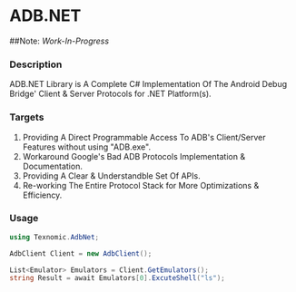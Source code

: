 # ADB.NET
##Note: *Work-In-Progress*

### Description
ADB.NET Library is A Complete C# Implementation Of The Android Debug Bridge' Client & Server Protocols for .NET Platform(s).

### Targets
1. Providing A Direct Programmable Access To ADB's Client/Server Features without using "ADB.exe".
2. Workaround Google's Bad ADB Protocols Implementation & Documentation.
3. Providing A Clear & Understandble Set Of APIs.
4. Re-working The Entire Protocol Stack for More Optimizations & Efficiency.

### Usage
```csharp
using Texnomic.AdbNet;

AdbClient Client = new AdbClient();

List<Emulator> Emulators = Client.GetEmulators();
string Result = await Emulators[0].ExcuteShell("ls");
```
